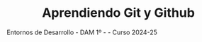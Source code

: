 <h1 align="center"> Aprendiendo Git y Github </h1>
<p>Entornos de Desarrollo - DAM 1º - - Curso 2024-25</p>
